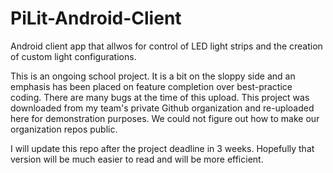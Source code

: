 # PiLit-Android-Client
Android client app that allwos for control of LED light strips and the creation of custom light configurations.

This is an ongoing school project. It is a bit on the sloppy side and an emphasis has been placed on feature completion
over best-practice coding. There are many bugs at the time of this upload. This project was downloaded from my team's
private Github organization and re-uploaded here for demonstration purposes. We could not figure out how to make our 
organization repos public.

I will update this repo after the project deadline in 3 weeks. Hopefully that version will be much easier to read
and will be more efficient. 
